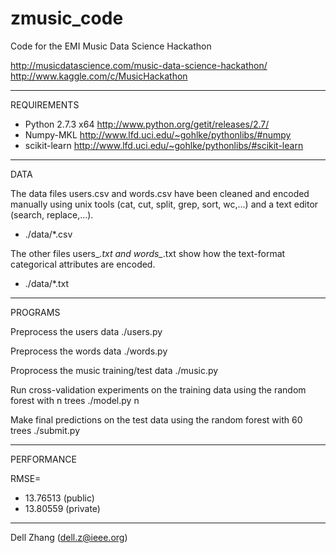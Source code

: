 zmusic_code
================================

Code for the EMI Music Data Science Hackathon

http://musicdatascience.com/music-data-science-hackathon/
http://www.kaggle.com/c/MusicHackathon

--------------------------------
REQUIREMENTS

* Python 2.7.3 x64
  http://www.python.org/getit/releases/2.7/
* Numpy-MKL
  http://www.lfd.uci.edu/~gohlke/pythonlibs/#numpy
* scikit-learn
  http://www.lfd.uci.edu/~gohlke/pythonlibs/#scikit-learn

--------------------------------
DATA

The data files users.csv and words.csv
have been cleaned and encoded manually
using unix tools (cat, cut, split, grep, sort, wc,...)
and a text editor (search, replace,...).

* ./data/*.csv

The other files users_*.txt and words_*.txt 
show how the text-format categorical attributes are encoded.

* ./data/*.txt

--------------------------------
PROGRAMS

Preprocess the users data
./users.py

Preprocess the words data
./words.py

Proprocess the music training/test data
./music.py

Run cross-validation experiments on the training data 
using the random forest with n trees
./model.py n

Make final predictions on the test data
using the random forest with 60  trees
./submit.py

--------------------------------

PERFORMANCE

RMSE=
* 13.76513 (public)
* 13.80559 (private)

--------------------------------

Dell Zhang (dell.z@ieee.org)
